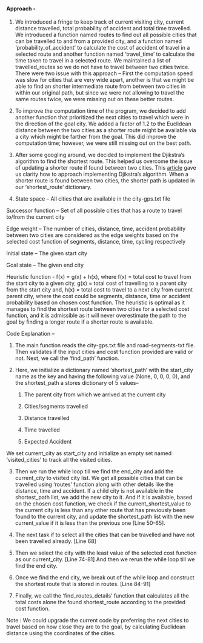 #### Approach - 

1. We introduced a fringe to keep track of current visiting city, current distance travelled, total probability of accident and total time travelled. We introduced a function named routes to find out all possible cities that can be travelled to and from a provided city, and a function named ‘probability_of_accident’ to calculate the cost of accident of travel in a selected route and another function named ‘travel_time’ to calculate the time taken to travel in a selected route. We maintained a list of travelled_routes so we do not have to travel between two cities twice. There were two issue with this approach – First the computation speed was slow for cities that are very wide apart, another is that we might be able to find an shorter intermediate route from between two cities in within our original path, but since we were not allowing to travel the same routes twice, we were missing out on these better routes.

2. To improve the computation time of the program, we decided to add another function that prioritized the next cities to travel which were in the direction of the goal city. We added a factor of 1.2 to the Euclidean distance between the two cities as a shorter route might be available via a city which might be farther from the goal. This did improve the computation time; however, we were still missing out on the best path.

3. After some googling around, we decided to implement the Djikstra’s algorithm to find the shortest route. This helped us overcome the issue of updating a shorter route if found between two cities. This [article](https://benalexkeen.com/implementing-djikstras-shortest-path-algorithm-with-python/) gave us clarity how to approach implementing Djikstra’s algorithm. When a shorter route is found between two cities, the shorter path is updated in our ‘shortest_route’ dictionary. 

4. State space – All cities that are available in the city-gps.txt file

Successor function – Set of all possible cities that has a route to travel to/from the current city

Edge weight – The number of cities, distance, time, accident probability between two cities are considered as the edge weights based on the selected cost function of segments, distance, time, cycling respectively

Initial state – The given start city

Goal state – The given end city

Heuristic function - f(x) = g(x) + h(x), where f(x) = total cost to travel from the start city to a given city, g(x) = total cost of travelling to a parent city from the start city and, h(x) = total cost to travel to a next city from current parent city, where the cost could be segments, distance, time or accident probability based on chosen cost function. The heuristic is optimal as it manages to find the shortest route between two cities for a selected cost function, and it is admissible as it will never overestimate the path to the goal by finding a longer route if a shorter route is available. 

 

Code Explanation –

1. The main function reads the city-gps.txt file and road-segments-txt file. Then validates if the input cities and cost function provided are valid or not. Next, we call the ‘find_path’ function.

2. Here, we initialize a dictionary named ‘shortest_path’ with the start_city name as the key and having the following value (None, 0, 0, 0, 0), and the shortest_path a stores dictionary of 5 values–

    1. The parent city from which we arrived at the current city

    2. Cities/segments travelled

    3. Distance travelled

    4. Time travelled

    5. Expected Accident

We set current_city as start_city and initialize an empty set named ‘visited_cities’ to track all the visited cities.

3.    Then we run the while loop till we find the end_city and add the current_city to visited city list. We get all possible cities that can be travelled using ‘routes’ function along with other details like the distance, time and accident. If a child city is not available in the shortest_path list, we add the new city to it. And if it is available, based on the chosen cost function, we check if the current_shortest_value to the current city is less than any other route that has previously been found to the current city, and update the shortest_path list with the new current_value if it is less than the previous one [Line 50-65]. 

4.    The next task if to select all the cities that can be travelled and have not been travelled already. [Line 68]

5.    Then we select the city with the least value of the selected cost function as our current_city. [Line 74-81] And then we rerun the while loop till we find the end city.

6.    Once we find the end city, we break out of the while loop and construct the shortest route that is stored in routes. [Line 84-91]

7.    Finally, we call the ‘find_routes_details’ function that calculates all the total costs alone the found shortest_route according to the provided cost function.

Note : We could upgrade the current code by preferring the next cities to travel based on how close they are to the goal, by calculating Euclidean distance using the coordinates of the cities. 
